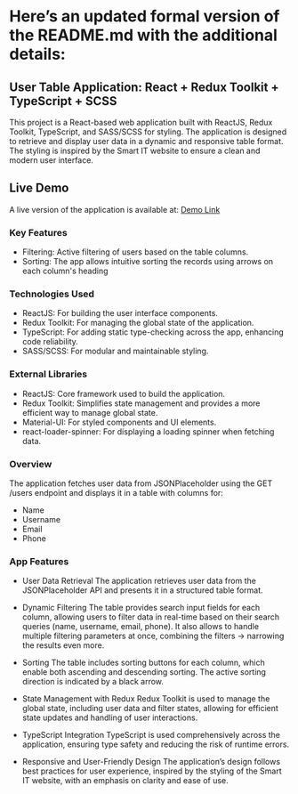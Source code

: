 # Here’s an updated formal version of the README.md with the additional details:
## User Table Application: React + Redux Toolkit + TypeScript + SCSS

This project is a React-based web application built with ReactJS, Redux Toolkit, TypeScript, and SASS/SCSS for styling. The application is designed to retrieve and display user data in a dynamic and responsive table format. The styling is inspired by the Smart IT website to ensure a clean and modern user interface.

## Live Demo
A live version of the application is available at: [Demo Link](https://olafchuszno.github.io/smart-it/)

### Key Features
* Filtering: Active filtering of users based on the table columns.
* Sorting: The app allows intuitive sorting the records using arrows on each column's heading

### Technologies Used
* ReactJS: For building the user interface components.
* Redux Toolkit: For managing the global state of the application.
* TypeScript: For adding static type-checking across the app, enhancing code reliability.
* SASS/SCSS: For modular and maintainable styling.

### External Libraries
* ReactJS: Core framework used to build the application.
* Redux Toolkit: Simplifies state management and provides a more efficient way to manage global state.
* Material-UI: For styled components and UI elements.
* react-loader-spinner: For displaying a loading spinner when fetching data.

### Overview
The application fetches user data from JSONPlaceholder using the GET /users endpoint and displays it in a table with columns for:
* Name
* Username
* Email
* Phone

### App Features
* User Data Retrieval
The application retrieves user data from the JSONPlaceholder API and presents it in a structured table format.

* Dynamic Filtering
The table provides search input fields for each column, allowing users to filter data in real-time based on their search queries (name, username, email, phone). It also allows to handle multiple filtering parameters at once, combining the filters -> narrowing the results even more.

* Sorting
The table includes sorting buttons for each column, which enable both ascending and descending sorting. The active sorting direction is indicated by a black arrow.

* State Management with Redux
Redux Toolkit is used to manage the global state, including user data and filter states, allowing for efficient state updates and handling of user interactions.

* TypeScript Integration
TypeScript is used comprehensively across the application, ensuring type safety and reducing the risk of runtime errors.

* Responsive and User-Friendly Design
The application’s design follows best practices for user experience, inspired by the styling of the Smart IT website, with an emphasis on clarity and ease of use.
